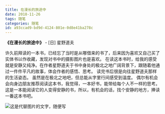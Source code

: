 ```yaml
---
title: 在漫长的旅途中
date: 2018-11-26
tags: 随笔
categories: 随笔
id: a93ccad9-bd9d-4124-801e-0d8e41ba278c
---
```


**《在漫长的旅途中》** - [日] 星野道夫

许久前拜读的一本书，已经忘了当时是从哪借来的书了，后来因为喜欢又自己买了实体书以作收藏，发现对书中的摄影图片也是喜欢。 在读这本书时，给我的感受就是安静又纯净。在作者星野道夫于书中身处的极北之地广阔背景下，跟随着他通过一件件平凡的故事，体会作者的感悟、思考。 读完书后很是向往星野道夫那样的生活姿态。 虽然是在极北之地吧，但总能从字里行间感受到温度。 偶尔有机会会向身边朋友推荐阅读这本书，我觉得，一本好书，能带给每个人不一样的思考。这是一本能阅读它的人变得安静的书，所以，有机会的话，找个安静的地方，捧读一番这本书吧。

![这是代替图片的文字，随便写](timg.jpg)

